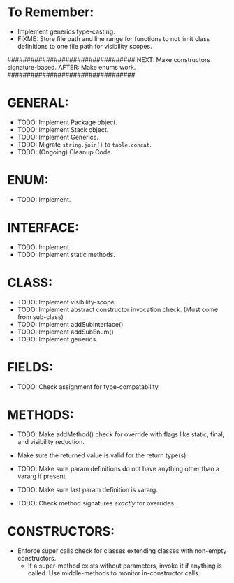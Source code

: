 # To Remember:
- Implement generics type-casting.
- FIXME: Store file path and line range for functions to not limit class definitions to one file path for visibility scopes.

#################################
NEXT: Make constructors signature-based.
AFTER: Make enums work.
#################################

# GENERAL:
- TODO: Implement Package object.
- TODO: Implement Stack object.
- TODO: Implement Generics.
- TODO: Migrate `string.join()` to `table.concat`.
- TODO: (Ongoing) Cleanup Code.

# ENUM:
- TODO: Implement.

# INTERFACE:
- TODO: Implement.
- TODO: Implement static methods.

# CLASS:
- TODO: Implement visibility-scope.
- TODO: Implement abstract constructor invocation check. (Must come from sub-class)
- TODO: Implement addSubInterface()
- TODO: Implement addSubEnum()
- TODO: Implement generics.

# FIELDS:
- TODO: Check assignment for type-compatability.

# METHODS:
- TODO: Make addMethod() check for override with flags like static, final, and visibility reduction.
- Make sure the returned value is valid for the return type(s).
- TODO: Make sure param definitions do not have anything other than a vararg if present.
- TODO: Make sure last param definition is vararg.

- TODO: Check method signatures _exactly_ for overrides.

# CONSTRUCTORS:
- Enforce super calls check for classes extending classes with non-empty constructors.
  - If a super-method exists without parameters, invoke it if anything is called. Use middle-methods to monitor in-constructor calls.